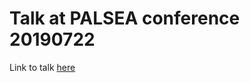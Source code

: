 # Talk at PALSEA conference 20190722

Link to talk [here](https://andrewcparnell.github.io/palsea_20190722/palsea_20190722.html)
